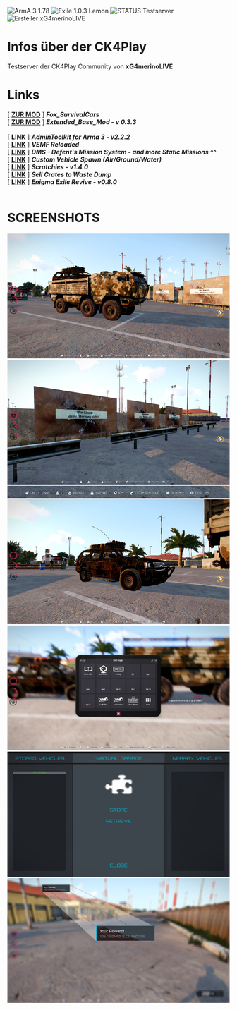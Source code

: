![ArmA 3 1.78](https://img.shields.io/badge/Arma%203-1.78-blue.svg) ![Exile 1.0.3 Lemon](https://img.shields.io/badge/Exile-1.0.3%20Lemon-C72651.svg) ![STATUS Testserver](https://img.shields.io/badge/STATUS-Testserver-C72651.svg) ![Ersteller xG4merinoLIVE](https://img.shields.io/badge/Ersteller-xG4merinoLIVE-blue.svg)
<br>
# Infos über der CK4Play
Testserver der CK4Play Community von <b>xG4merinoLIVE</b>
<br>
# Links
[ <a target= "_blank" href="https://steamcommunity.com/sharedfiles/filedetails/?id=933985898"><b>ZUR MOD</b></a> ] <b><i>Fox_SurvivalCars</i></b><br>
[ <a target= "_blank" href="https://steamcommunity.com/sharedfiles/filedetails/?id=647753401"><b>ZUR MOD</b></a> ] <b><i>Extended_Base_Mod - v 0.3.3</i></b><br><br>
[ <a target= "_blank" href="http://www.exilemod.com/topic/7690-admintoolkit-for-arma-3-v222-exile-edition"><b>LINK</b></a> ] <b><i>AdminToolkit for Arma 3 - v2.2.2</i></b><br>
[ <a target= "_blank" href="http://www.exilemod.com/topic/66-a3_vemf_reloaded-by-it07"><b>LINK</b></a> ] <b><i>VEMF Reloaded</i></b><br>
[ <a target= "_blank" href="http://www.exilemod.com/topic/61-dms-defents-mission-system"><b>LINK</b></a> ] <b><i>DMS - Defent's Mission System - and more Static Missions ^^</i></b><br>
[ <a target= "_blank" href="http://www.exilemod.com/topic/14289-guide-custom-vehicle-spawn-airgroundwater"><b>LINK</b></a> ] <b><i>Custom Vehicle Spawn (Air/Ground/Water)</i></b><br>
[ <a target= "_blank" href="http://www.exilemod.com/topic/6814-scratchies-v14-a-lottery-like-game-used-in-exile-mod-xm8"><b>LINK</b></a> ] <b><i>Scratchies - v1.4.0</i></b><br>
[ <a target= "_blank" href="http://www.exilemod.com/topic/22604-release-sell-crates-to-waste-dump"><b>LINK</b></a> ] <b><i>Sell Crates to Waste Dump</i></b><br>
[ <a target= "_blank" href="http://www.exilemod.com/topic/10223-enigma-exile-revive-v080-updated-080916-102-compatible"><b>LINK</b></a> ] <b><i>Enigma Exile Revive - v0.8.0</i></b><br>
<br>
# SCREENSHOTS
<center>
<img src="https://github.com/xG4merinoLIVE/CK4Play_Exile_Projekt/blob/master/Screenshots/Neu_Kleine/Screen_1.png"><br>
<img src="https://github.com/xG4merinoLIVE/CK4Play_Exile_Projekt/blob/master/Screenshots/Neu_Kleine/Screen_2.png"><br>
<img src="https://github.com/xG4merinoLIVE/CK4Play_Exile_Projekt/blob/master/Screenshots/Neu_Kleine/Screen_2_Statusbar.png"><br>
<img src="https://github.com/xG4merinoLIVE/CK4Play_Exile_Projekt/blob/master/Screenshots/Neu_Kleine/Screen_3.png"><br>
<img src="https://github.com/xG4merinoLIVE/CK4Play_Exile_Projekt/blob/master/Screenshots/Neu_Kleine/Screen_4.png"><br>
<img src="https://github.com/xG4merinoLIVE/CK4Play_Exile_Projekt/blob/master/Screenshots/Neu_Kleine/Screen_5.png"><br>
<img src="https://github.com/xG4merinoLIVE/CK4Play_Exile_Projekt/blob/master/Screenshots/Neu_Kleine/Screen_6.png">
</center>